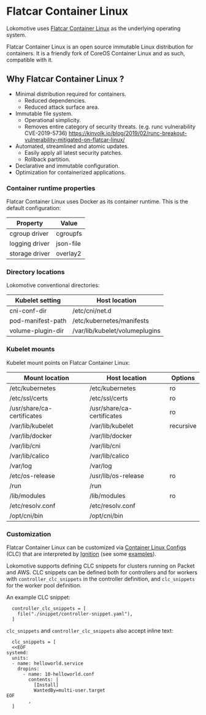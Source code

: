 # Flatcar Container Linux

Lokomotive uses [Flatcar Container Linux](https://www.flatcar-linux.org/) as the underlying operating system.

Flatcar Container Linux is an open source immutable Linux distribution for containers. It is a
friendly fork of CoreOS Container Linux and as such, compatible with it.

## Why Flatcar Container Linux ?

* Minimal distribution required for containers.
  * Reduced dependencies.
  * Reduced attack surface area.
* Immutable file system.
  * Operational simplicity.
  * Removes entire category of security threats. (e.g. runc vulnerability CVE-2019-5736)
    https://kinvolk.io/blog/2019/02/runc-breakout-vulnerability-mitigated-on-flatcar-linux/
* Automated, streamlined and atomic updates.
  * Easily apply all latest security patches.
  * Rollback partition.
* Declarative and immutable configuration.
* Optimization for containerized applications.

### Container runtime properties

Flatcar Container Linux uses Docker as its container runtime. This is the default configuration:


| Property               | Value      |
|------------------------|------------|
| cgroup driver          | cgroupfs   |
| logging driver         | json-file  |
| storage driver         | overlay2   |

### Directory locations

Lokomotive conventional directories:

| Kubelet setting   | Host location                  |
|-------------------|--------------------------------|
| cni-conf-dir      | /etc/cni/net.d                 |
| pod-manifest-path | /etc/kubernetes/manifests      |
| volume-plugin-dir | /var/lib/kubelet/volumeplugins |

### Kubelet mounts

Kubelet mount points on Flatcar Container Linux:

| Mount location             | Host location              | Options   |
|----------------------------|----------------------------|-----------|
| /etc/kubernetes            | /etc/kubernetes            | ro        |
| /etc/ssl/certs             | /etc/ssl/certs             | ro        |
| /usr/share/ca-certificates | /usr/share/ca-certificates | ro        |
| /var/lib/kubelet           | /var/lib/kubelet           | recursive |
| /var/lib/docker            | /var/lib/docker            |           |
| /var/lib/cni               | /var/lib/cni               |           |
| /var/lib/calico            | /var/lib/calico            |           |
| /var/log                   | /var/log                   |           |
| /etc/os-release            | /usr/lib/os-release        | ro        |
| /run                       | /run                       |           |
| /lib/modules               | /lib/modules               | ro        |
| /etc/resolv.conf           | /etc/resolv.conf           |           |
| /opt/cni/bin               | /opt/cni/bin               |           |

### Customization

Flatcar Container Linux can be customized via [Container Linux Configs](https://docs.flatcar-linux.org/container-linux-config-transpiler/doc/examples/) (CLC)
that are interpreted by [Ignition](https://docs.flatcar-linux.org/ignition/what-is-ignition/) (see some [examples](https://github.com/coreos/container-linux-config-transpiler/blob/master/doc/examples.md)).

Lokomotive supports defining CLC snippets for clusters running on Packet and AWS.
CLC snippets can be defined both for controllers and for workers with `controller_clc_snippets` in the
controller definition, and `clc_snippets` for the worker pool definition.

An example CLC snippet:

```hcl
  controller_clc_snippets = [
    file("./snippet/controller-snippet.yaml"),
  ]
```

`clc_snippets` and `controller_clc_snippets` also accept inline text:

```hcl
  clc_snippets = [
  <<EOF
systemd:
  units:
  - name: helloworld.service
    dropins:
      - name: 10-helloworld.conf
        contents: |
          [Install]
          WantedBy=multi-user.target
EOF
        ,
  ]
```